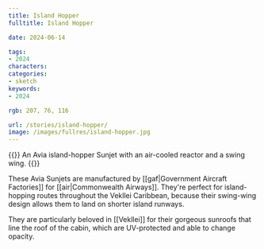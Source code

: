 ```yaml
---
title: Island Hopper
fulltitle: Island Hopper

date: 2024-06-14

tags:
- 2024
characters:
categories:
- sketch
keywords:
- 2024

rgb: 207, 76, 116

url: /stories/island-hopper/
image: /images/fullres/island-hopper.jpg
---
```

{{<note caption>}}
An Avia island-hopper Sunjet with an air-cooled reactor and a swing wing.
{{</note>}}

These Avia Sunjets are manufactured by [[gaf|Government Aircraft Factories]] for [[air|Commonwealth Airways]]. They're perfect for island-hopping routes throughout the Vekllei Caribbean, because their swing-wing design allows them to land on shorter island runways.

They are particularly beloved in [[Vekllei]] for their gorgeous sunroofs that line the roof of the cabin, which are UV-protected and able to change opacity.